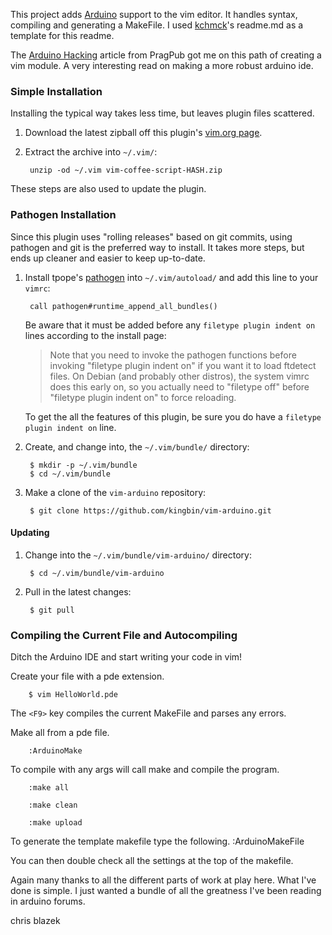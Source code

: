 
This project adds [Arduino] support to the vim editor. It handles syntax, compiling and generating a MakeFile.
I used [kchmck]'s readme.md as a template for this readme.

The [Arduino Hacking] article from PragPub got me on this path of creating a vim module. A very interesting read on making a more robust arduino ide.

[Arduino]: http://pragprog.com/magazines/2011-04/create-your-own-arduino-ide
[Arduino Hacking]: http://pragprog.com/magazines/2011-04/advanced-arduino-hacking
[kchmck]: https://github.com/kchmck

### Simple Installation

Installing the typical way takes less time, but leaves plugin files scattered.

1. Download the latest zipball off this plugin's [vim.org page][zipball].

2. Extract the archive into `~/.vim/`:

        unzip -od ~/.vim vim-coffee-script-HASH.zip

These steps are also used to update the plugin.

[zipball]: http://www.vim.org/scripts/script.php?script_id=3590

### Pathogen Installation

Since this plugin uses "rolling releases" based on git commits, using pathogen
and git is the preferred way to install. It takes more steps, but ends up
cleaner and easier to keep up-to-date.

1. Install tpope's [pathogen] into `~/.vim/autoload/` and add this line to your
   `vimrc`:

        call pathogen#runtime_append_all_bundles()

    Be aware that it must be added before any `filetype plugin indent on`
    lines according to the install page:

    > Note that you need to invoke the pathogen functions before invoking
    > "filetype plugin indent on" if you want it to load ftdetect files. On
    > Debian (and probably other distros), the system vimrc does this early on,
    > so you actually need to "filetype off" before "filetype plugin indent on"
    > to force reloading.

    To get the all the features of this plugin, be sure you do have a `filetype
    plugin indent on` line.

[pathogen]: http://www.vim.org/scripts/script.php?script_id=2332

2. Create, and change into, the `~/.vim/bundle/` directory:

        $ mkdir -p ~/.vim/bundle
        $ cd ~/.vim/bundle

3. Make a clone of the `vim-arduino` repository:

        $ git clone https://github.com/kingbin/vim-arduino.git

#### Updating

1. Change into the `~/.vim/bundle/vim-arduino/` directory:

        $ cd ~/.vim/bundle/vim-arduino

2. Pull in the latest changes:

        $ git pull

### Compiling the Current File and Autocompiling

Ditch the Arduino IDE and start writing your code in vim!

Create your file with a pde extension. 

        $ vim HelloWorld.pde

The `<F9>` key compiles the current MakeFile and parses any errors.

Make all from a pde file.

        :ArduinoMake

To compile with any args will call make and compile the program.
 
        :make all
    
        :make clean
    
        :make upload

To generate the template makefile type the following.
        :ArduinoMakeFile

You can then double check all the settings at the top of the makefile.


Again many thanks to all the different parts of work at play here. What I've done is simple. I just wanted a bundle of all the greatness I've been reading in arduino forums.


chris blazek
